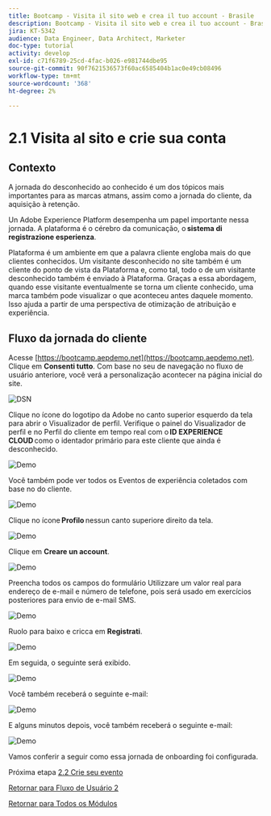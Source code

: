 ```yaml
---
title: Bootcamp - Visita il sito web e crea il tuo account - Brasile
description: Bootcamp - Visita il sito web e crea il tuo account - Brasile
jira: KT-5342
audience: Data Engineer, Data Architect, Marketer
doc-type: tutorial
activity: develop
exl-id: c71f6789-25cd-4fac-b026-e981744dbe95
source-git-commit: 90f7621536573f60ac6585404b1ac0e49cb08496
workflow-type: tm+mt
source-wordcount: '368'
ht-degree: 2%

---
```


# 2.1 Visita al sito e crie sua conta

## Contexto

A jornada do desconhecido ao conhecido é um dos tópicos mais importantes para as marcas atmans, assim como a jornada do cliente, da aquisição à retenção.

Un Adobe Experience Platform desempenha um papel importante nessa jornada. A plataforma é o cérebro da comunicação, o **sistema di registrazione esperienza**.

Plataforma é um ambiente em que a palavra cliente engloba mais do que clientes conhecidos. Um visitante desconhecido no site também é um cliente do ponto de vista da Plataforma e, como tal, todo o de um visitante desconhecido também é enviado à Plataforma. Graças a essa abordagem, quando esse visitante eventualmente se torna um cliente conhecido, uma marca também pode visualizar o que aconteceu antes daquele momento. Isso ajuda a partir de uma perspectiva de otimização de atribuição e experiência.

## Fluxo da jornada do cliente

Acesse [https://bootcamp.aepdemo.net](https://bootcamp.aepdemo.net). Clique em **Consenti tutto**. Com base no seu de navegação no fluxo de usuário anteriore, você verá a personalização acontecer na página inicial do site.

![DSN](./images/web8.png)

Clique no ícone do logotipo da Adobe no canto superior esquerdo da tela para abrir o Visualizador de perfil. Verifique o painel do Visualizador de perfil e no Perfil do cliente em tempo real com o **ID EXPERIENCE CLOUD** como o identador primário para este cliente que ainda é desconhecido.

![Demo](./images/pv1.png)

Você também pode ver todos os Eventos de experiência coletados com base no do cliente.

![Demo](./images/pv3.png)

Clique no ícone **Profilo** nessun canto superiore direito da tela.

![Demo](./images/pv4.png)

Clique em **Creare un account**.

![Demo](./images/pv5.png)

Preencha todos os campos do formulário Utilizzare um valor real para endereço de e-mail e número de telefone, pois será usado em exercícios posteriores para envio de e-mail SMS.

![Demo](./images/pv7.png)

Ruolo para baixo e cricca em **Registrati**.

![Demo](./images/pv8.png)

Em seguida, o seguinte será exibido.

![Demo](./images/pv9.png)

Você também receberá o seguinte e-mail:

![Demo](./images/pv10.png)

E alguns minutos depois, você também receberá o seguinte e-mail:

![Demo](./images/pv11.png)

Vamos conferir a seguir como essa jornada de onboarding foi configurada.

Próxima etapa [2.2 Crie seu evento](./ex2.md)

[Retornar para Fluxo de Usuário 2](./uc2.md)

[Retornar para Todos os Módulos](../../overview.md)
